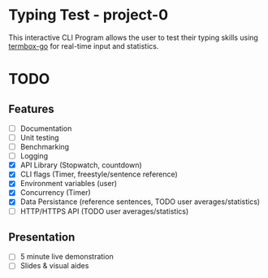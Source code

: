 # Typing Test - project-0
This interactive CLI Program allows the user to test their typing skills using [termbox-go](https://github.com/nsf/termbox-go) for real-time input and statistics.

# TODO
## Features
- [ ] Documentation
- [ ] Unit testing
- [ ] Benchmarking
- [ ] Logging
- [X] API Library (Stopwatch, countdown)
- [x] CLI flags (Timer, freestyle/sentence reference)
- [x] Environment variables (user)
- [x] Concurrency (Timer)
- [x] Data Persistance (reference sentences, TODO user averages/statistics)
- [ ] HTTP/HTTPS API (TODO user averages/statistics)

## Presentation
- [ ] 5 minute live demonstration
- [ ] Slides & visual aides
